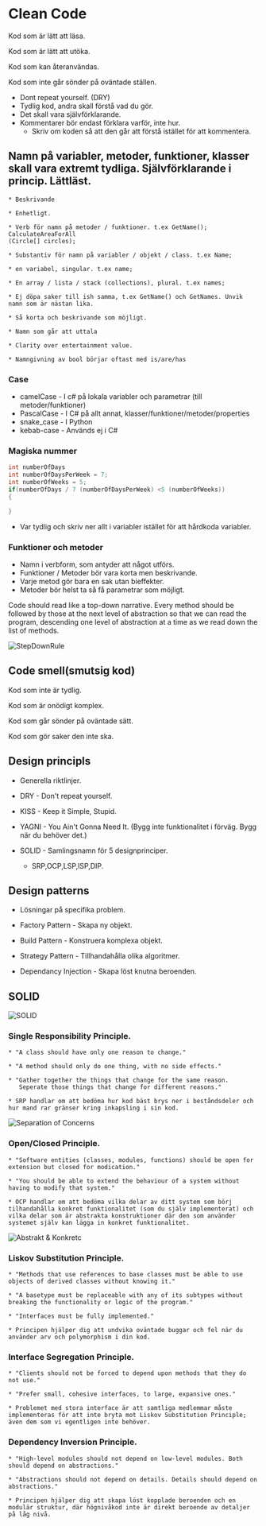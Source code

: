 # Clean Code
Kod som är lätt att läsa.

Kod som är lätt att utöka.

Kod som kan återanvändas.

Kod som inte går sönder på oväntade ställen.



* Dont repeat yourself. (DRY)
* Tydlig kod, andra skall förstå vad du gör.
* Det skall vara självförklarande.
* Kommentarer bör endast förklara varför, inte hur.
    * Skriv om koden så att den går att förstå istället för att kommentera.

## Namn på variabler, metoder, funktioner, klasser skall vara extremt tydliga. Självförklarande i princip. Lättläst.
    
    * Beskrivande

    * Enhetligt.
    
    * Verb för namn på metoder / funktioner. t.ex GetName(); CalculateAreaForAll
    (Circle[] circles);
    
    * Substantiv för namn på variabler / objekt / class. t.ex Name;
    
    * en variabel, singular. t.ex name;

    * En array / lista / stack (collections), plural. t.ex names;

    * Ej döpa saker till ish samma, t.ex GetName() och GetNames. Unvik namn som är nästan lika.

    * Så korta och beskrivande som möjligt.

    * Namn som går att uttala
    
    * Clarity over entertainment value.

    * Namngivning av bool börjar oftast med is/are/has

### Case
* camelCase - I c# på lokala variabler och parametrar (till metoder/funktioner)
* PascalCase - I C# på allt annat, klasser/funktioner/metoder/properties
* snake_case - I Python 
* kebab-case - Används ej i C#




### Magiska nummer
```C#
int numberOfDays
int numberOfDaysPerWeek = 7;
int numberOfWeeks = 5;
if(numberOfDays / 7 (numberOfDaysPerWeek) <5 (numberOfWeeks))
{

}

```
 * Var tydlig och skriv ner allt i variabler istället för att hårdkoda variabler.


### Funktioner och metoder

 * Namn i verbform, som antyder att något utförs.
 * Funktioner / Metoder bör vara korta men beskrivande.
 * Varje metod gör bara en sak utan bieffekter.
 * Metoder bör helst ta så få parametrar som möjligt.
 
Code should read like a top-down narrative. Every method should be followed by those at the next level of abstraction so that we can read the program, descending one level of abstraction at a time as we read down the list of methods. 

![StepDownRule](StepDownRule.png)


## Code smell(smutsig kod)

Kod som inte är tydlig.

Kod som är onödigt komplex.

Kod som går sönder på oväntade sätt.

Kod som gör saker den inte ska.


## Design principls
* Generella riktlinjer.

* DRY - Don't repeat yourself.
* KISS - Keep it Simple, Stupid.
* YAGNI - You Ain't Gonna Need It. (Bygg inte funktionalitet i förväg. Bygg när du behöver det.)
* SOLID - Samlingsnamn för 5 designprinciper.
    * SRP,OCP,LSP,ISP,DIP.


## Design patterns
* Lösningar på specifika problem.

* Factory Pattern - Skapa ny objekt.

* Build Pattern - Konstruera komplexa objekt.

* Strategy Pattern - Tillhandahålla olika algoritmer.

* Dependancy Injection - Skapa löst knutna beroenden.


## SOLID
![SOLID](SOLID.png)

### Single Responsibility Principle. 
    * "A class should have only one reason to change."

    * "A method should only do one thing, with no side effects."

    * "Gather together the things that change for the same reason.
       Seperate those things that change for different reasons."
    
    * SRP handlar om att bedöma hur kod bäst brys ner i beståndsdeler och hur mand rar gränser kring inkapsling i sin kod.
![Separation of Concerns](SeparationofConcerns.png)

### Open/Closed Principle.
    * "Software entities (classes, modules, functions) should be open for extension but closed for modication."

    * "You should be able to extend the behaviour of a system without having to modify that system."
    
    * OCP handlar om att bedöma vilka delar av ditt system som börj tilhandahålla konkret funktionalitet (som du själv implementerat) och vilka delar som är abstrakta konstruktioner där den som använder systemet själv kan lägga in konkret funktionalitet. 
![Abstrakt & Konkret](AbstraktKonkret.png)c


### Liskov Substitution Principle.
    * "Methods that use references to base classes must be able to use objects of derived classes without knowing it."
    
    * "A basetype must be replaceable with any of its subtypes without breaking the functionality or logic of the program."

    * "Interfaces must be fully implemented."

    * Principen hjälper dig att undvika oväntade buggar och fel när du använder arv och polymorphism i din kod.

### Interface Segregation Principle.
    * "Clients should not be forced to depend upon methods that they do not use."

    * "Prefer small, cohesive interfaces, to large, expansive ones."

    * Problemet med stora interface är att samtliga medlemmar måste implementeras för att inte bryta mot Liskov Substitution Principle; även dem som vi egentligen inte behöver.

### Dependency Inversion Principle.

    * "High-level modules should not depend on low-level modules. Both should depend on abstractions."

    * "Abstractions should not depend on details. Details should depend on abstractions."

    * Principen hjälper dig att skapa löst kopplade beroenden och en modulär struktur, där högnivåkod inte är direkt beroende av detaljer på låg nivå.

